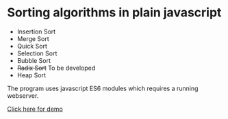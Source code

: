 # Sorting algorithms in plain javascript
* Insertion Sort
* Merge Sort
* Quick Sort
* Selection Sort
* Bubble Sort
* ~~Radix Sort~~ To be developed
* Heap Sort

The program uses javascript ES6 modules which requires a running webserver. 

[Click here for demo](https://siigdev.github.io/sortingalgorithmsjs/ "Demo link")


